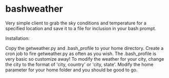 bashweather
===========

Very simple client to grab the sky conditions and temperature for a specified location and save it to a file for inclusion in your bash prompt.

Installation:

Copy the getweather.py and .bash_profile to your home directory. Create a cron job to fire getweather.py as often as you wish. The .bash_profile is very basic so customize away! To modify the weather for your city, change the city to the format of 'city, country' or 'city, state'. Modify the home parameter for your home folder and you should be good to go.
